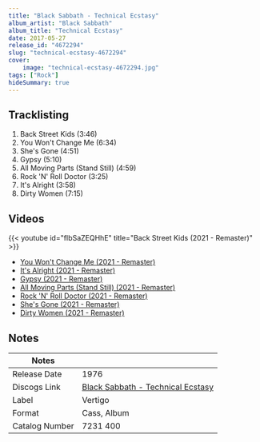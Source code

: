 ```yaml
---
title: "Black Sabbath - Technical Ecstasy"
album_artist: "Black Sabbath"
album_title: "Technical Ecstasy"
date: 2017-05-27
release_id: "4672294"
slug: "technical-ecstasy-4672294"
cover:
    image: "technical-ecstasy-4672294.jpg"
tags: ["Rock"]
hideSummary: true
---
```


## Tracklisting
1. Back Street Kids (3:46)
2. You Won't Change Me (6:34)
3. She's Gone (4:51)
4. Gypsy (5:10)
5. All Moving Parts (Stand Still) (4:59)
6. Rock 'N' Roll Doctor (3:25)
7. It's Alright (3:58)
8. Dirty Women (7:15)

## Videos
{{< youtube id="fIbSaZEQHhE" title="Back Street Kids (2021 - Remaster)" >}}
- [You Won't Change Me (2021 - Remaster)](https://www.youtube.com/watch?v=8bvQvkybeXs)
- [It's Alright (2021 - Remaster)](https://www.youtube.com/watch?v=LIHSiM4HbLM)
- [Gypsy (2021 - Remaster)](https://www.youtube.com/watch?v=QOlicEjAobA)
- [All Moving Parts (Stand Still) (2021 - Remaster)](https://www.youtube.com/watch?v=r_orTfF-8BU)
- [Rock 'N' Roll Doctor (2021 - Remaster)](https://www.youtube.com/watch?v=-ZcGiL1xmwQ)
- [She's Gone (2021 - Remaster)](https://www.youtube.com/watch?v=rpt3XO_Z9mI)
- [Dirty Women (2021 - Remaster)](https://www.youtube.com/watch?v=j5LN6rpvdGY)

## Notes

| Notes          |             |
| ---------------| ----------- |
| Release Date   | 1976 |
| Discogs Link   | [Black Sabbath - Technical Ecstasy](https://www.discogs.com/release/4672294) |
| Label          | Vertigo |
| Format         | Cass, Album |
| Catalog Number | 7231 400 |

